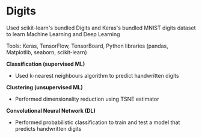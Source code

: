 # Digits

Used scikit-learn's bundled Digits and Keras's bundled MNIST digits dataset to learn Machine Learning and Deep Learning

Tools: Keras, TensorFlow, TensorBoard, Python libraries (pandas, Matplotlib, seaborn, scikit-learn)

**Classification (supervised ML)**
- Used k-nearest neighbours algorithm to predict handwritten digits

**Clustering (unsupervised ML)**
- Performed dimensionality reduction using TSNE estimator

**Convolutional Neural Network (DL)**
- Performed probabilistic classification to train and test a model that predicts handwritten digits
